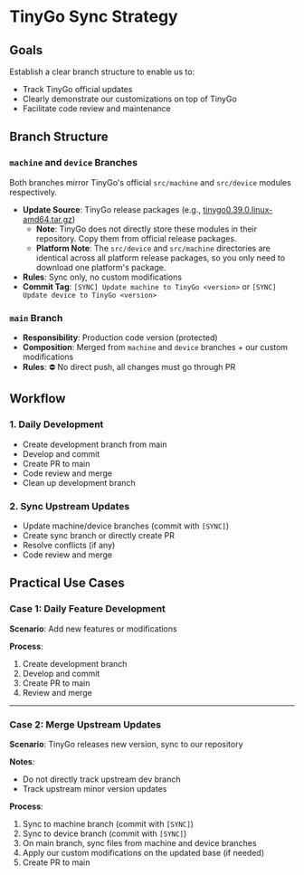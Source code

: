 # TinyGo Sync Strategy

## Goals

Establish a clear branch structure to enable us to:
- Track TinyGo official updates
- Clearly demonstrate our customizations on top of TinyGo
- Facilitate code review and maintenance

## Branch Structure

### `machine` and `device` Branches

Both branches mirror TinyGo's official `src/machine` and `src/device` modules respectively.

- **Update Source**: TinyGo release packages (e.g., [tinygo0.39.0.linux-amd64.tar.gz](https://github.com/tinygo-org/tinygo/releases))
  - **Note**: TinyGo does not directly store these modules in their repository. Copy them from official release packages.
  - **Platform Note**: The `src/device` and `src/machine` directories are identical across all platform release packages, so you only need to download one platform's package.
- **Rules**: Sync only, no custom modifications
- **Commit Tag**: `[SYNC] Update machine to TinyGo <version>` or `[SYNC] Update device to TinyGo <version>`

### `main` Branch
- **Responsibility**: Production code version (protected)
- **Composition**: Merged from `machine` and `device` branches + our custom modifications
- **Rules**: ⛔ No direct push, all changes must go through PR

## Workflow

### 1. Daily Development
- Create development branch from main
- Develop and commit
- Create PR to main
- Code review and merge
- Clean up development branch

### 2. Sync Upstream Updates
- Update machine/device branches (commit with `[SYNC]`)
- Create sync branch or directly create PR
- Resolve conflicts (if any)
- Code review and merge

## Practical Use Cases

### Case 1: Daily Feature Development

**Scenario**: Add new features or modifications

**Process**:
1. Create development branch
2. Develop and commit
3. Create PR to main
4. Review and merge

---

### Case 2: Merge Upstream Updates

**Scenario**: TinyGo releases new version, sync to our repository

**Notes**:
- Do not directly track upstream dev branch
- Track upstream minor version updates

**Process**:
1. Sync to machine branch (commit with `[SYNC]`)
2. Sync to device branch (commit with `[SYNC]`)
3. On main branch, sync files from machine and device branches
4. Apply our custom modifications on the updated base (if needed)
5. Create PR to main
